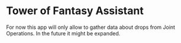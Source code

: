 # Tower of Fantasy Assistant

For now this app will only allow to gather data about drops from Joint Operations. In the future it might be expanded.

